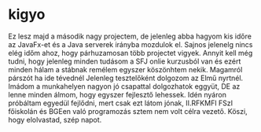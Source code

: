 # kigyo
Ez lesz majd a második nagy projectem, de jelenleg abba hagyom kis időre az JavaFx-et és a Java serverek irányba mozdulok el. Sajnos jelenelg nincs elég időm ahoz, hogy párhuzamosan több projectet vigyek. Annyit kell még tudni, hogy jelenleg minden tudásom a SFJ onlie kurzusból van és ezért minden hálam a stábnak remélem egyszer köszönhtem nekik. 
Magamról párszót ha ide tévednél
Jelenleg tesztelőként dolgozom az Elmű nyrtnél. Imádom a munkahelyen nagyon jó csapattal dolgozhatok eggyüt, DE az lenne minden álmom, hogy egyszer fejlesztő lehessek. Idén nyáron próbáltam egyedül fejlődni, mert csak ezt látom jónak, II.RFKMFI FSzI főiskolán és BGEen való programozás sztem nem volt célra vezető. 
Köszi, hogy elolvastad, szép napot. 
